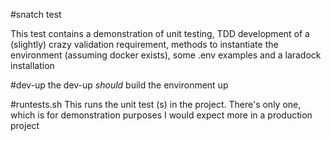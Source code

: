 #snatch test

This test contains a demonstration of unit testing, TDD development of a (slightly) crazy validation requirement,
methods to instantiate the environment (assuming docker exists), some .env examples and a laradock installation

#dev-up
the dev-up _should_ build the environment up

#runtests.sh 
This runs the unit test (s) in the project. There's only one, which is for demonstration purposes
I would expect more in a production project


